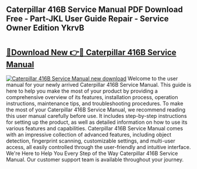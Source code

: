 ## Caterpillar 416B Service Manual PDF Download Free - Part-JKL User Guide Repair - Service Owner Edition YkrvB

# <h2><a href="http://bc10556.oget.top/?id=Caterpillar+416B+Service+Manual">🔗Download New 👉🔴 Caterpillar 416B Service Manual</a></h2>

[![Caterpillar 416B Service Manual new download](https://i.imgur.com/5g1atiW.png)](http://bc10556.oget.top/?id=Caterpillar+416B+Service+Manual)
Welcome to the user manual for your newly arrived Caterpillar 416B Service Manual. This guide is here to help you make the most of your product by providing a comprehensive overview of its features, installation process, operation instructions, maintenance tips, and troubleshooting procedures. To make the most of your Caterpillar 416B Service Manual, we recommend reading this user manual carefully before use. It includes step-by-step instructions for setting up the product, as well as detailed information on how to use its various features and capabilities. Caterpillar 416B Service Manual comes with an impressive collection of advanced features, including object detection, fingerprint scanning, customizable settings, and multi-user access, all easily controlled through the user-friendly and intuitive interface. We're Here to Help You Every Step of the Way Caterpillar 416B Service Manual. Our customer support team is available throughout your journey.
